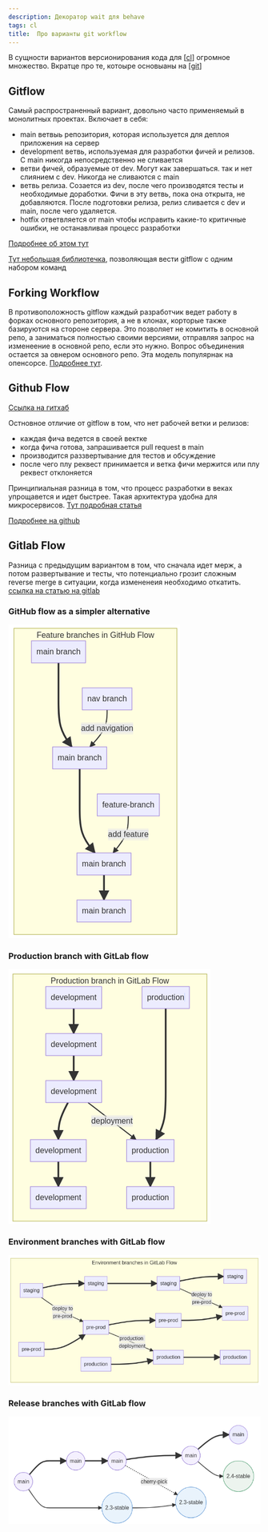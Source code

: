 ```yaml
---
description: Декоратор wait для behave
tags: cl
title:  Про варианты git workflow
---
```

В сущности вариантов версионирования кода для [[cl]] огромное множество. Вкратце про те, котоыре основыаны на [[git]]

## Gitflow

Самый распространенный вариант, довольно часто применяемый в монолитных проектах. Включает в себя:

- main ветвыь репозитория, которая используется для деплоя приложения на сервер
- development ветвь, используемая для разработки фичей и релизов. С main никогда непосредственно не сливается
- ветви фичей, образуемые от dev. Могут как завершаться. так и нет слиянием с dev. Никогда не сливаются с main
- ветвь релиза. Созается из dev, после чего производятся тесты и необходимые доработки. Фичи в эту ветвь, пока она открыта, не добавляются. После подготовки релиза, релиз сливается с dev и main, после чего удаляется.
- hotfix ответвляется от main чтобы исправить какие-то критичные ошибки, не останавливая процесс разработки

[Подробнее об этом тут](https://www.atlassian.com/ru/git/tutorials/comparing-workflows/gitflow-workflow)

[Тут небольшая библиотечка](https://danielkummer.github.io/git-flow-cheatsheet/index.ru_RU.html), позволяющая вести gitflow с одним набором команд

## Forking Workflow

В противоположность gitflow каждый разработчик ведет работу в форках основного репозитория, а не в клонах, корторые также базируются на стороне сервера. Это позволяет не комитить в основной репо, а заниматься полностью своими версиями, отправляя запрос на изменеение в основной репо, если это нужно. Вопрос объединения остается за овнером основного репо. Эта модель популярнак на опенсорсе. [Подробнее тут](https://www.atlassian.com/ru/git/tutorials/comparing-workflows/forking-workflow).

## Github Flow

[Ссылка на гитхаб](https://docs.github.com/en/get-started/quickstart/github-flow)

Остновное отличие от gitflow в том, что нет рабочей ветки и релизов:

- каждая фича ведется в своей вектке
- когда фича готова, запрашивается pull request в main
- производится раззвертывание для тестов и обсуждение
- после чего плу реквест принимается и ветка фичи мержится или плу реквест отклоняется

Принципиальная разница в том, что процесс разработки в веках упрощавется и идет быстрее. Такая архитектура удобна для микросервисов. [Тут подробная статья](https://habr.com/ru/post/346066/)

[Подробнее на github](https://mcs.mail.ru/help/ru_RU/manage-k8s/k8s-docker-reg)

## Gitlab Flow

Разница с предыдущим вариантом в том, что сначала идет мерж, а потом развертывание и тесты, что потенциально грозит сложным reverse merge в ситуации, когда измененеия необходимо откатить. [ссылка на статью на gitlab](https://docs.gitlab.com/ee/topics/gitlab_flow.html)

### GitHub flow as a simpler alternative

![GitHub flow as a simpler alternative](../attachments/2021-09-20-22-41-46.png)

### Production branch with GitLab flow

![Production branch with GitLab flow](../attachments/2021-09-20-22-42-16.png)

### Environment branches with GitLab flow

![Environment branches with GitLab flow](../attachments/2021-09-20-22-43-35.png)

### Release branches with GitLab flow

![Release branches with GitLab flow](../attachments/2021-09-20-22-44-15.png)

[//begin]: # "Autogenerated link references for markdown compatibility"
[cl]: cl "Ci - непрервыная интеграция"
[git]: ../lists/git "Git"
[//end]: # "Autogenerated link references"